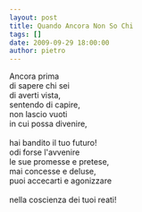 ```yaml
---
layout: post
title: Quando Ancora Non So Chi
tags: []
date: 2009-09-29 18:00:00
author: pietro
---
```

Ancora prima<br/>di sapere chi sei<br/>di averti vista,<br/>sentendo di capire,<br/>non lascio vuoti<br/>in cui possa divenire,<br/><br/>hai bandito il tuo futuro!<br/>odi forse l'avvenire<br/>le sue promesse e pretese,<br/>mai concesse e deluse,<br/>puoi accecarti e agonizzare<br/><br/>nella coscienza dei tuoi reati!

